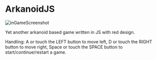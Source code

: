 # ArkanoidJS

![inGameScreenshot](https://user-images.githubusercontent.com/85333076/131660782-3ffa4b46-ac19-47dc-a105-6eb7c88c02fe.png)

Yet another arkanoid based game written in JS with red design.

Handling:
A or touch the LEFT button to move left,
D or touch the RIGHT button to move right,
Space or touch the SPACE button to start/continue/restart a game.
